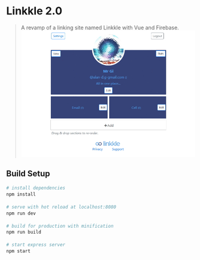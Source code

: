 # Linkkle 2.0

> A revamp of a linking site named Linkkle with Vue and Firebase.
![preview img](https://github.com/david-gi/linktree-remake/blob/master/sample%20-%20linkkle.gif)

## Build Setup

``` bash
# install dependencies
npm install

# serve with hot reload at localhost:8080
npm run dev

# build for production with minification
npm run build

# start express server
npm start
```
